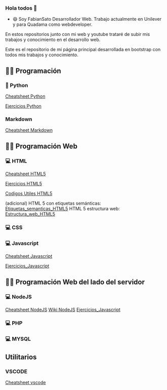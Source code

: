 ### Hola todos 👋

- 😄 Soy FabianSato Desarrollador Web. 
Trabajo actualmente en Unilever y para Quadama como webdeveloper.

En estos repositorios junto con mi web y youtube trataré de subir mis trabajos y conocimiento en el desarrollo web.

Este es el repositorio de mi página principal desarrollada en bootstrap con todos mis trabajos y conocimiento.

<!--
## 💻 **Pseudocódigo**

### Pseint

## 💻 Terminal
### Terminal

### Batch
-->

## 👨‍💻 **Programación**


### 🐍 Python

[Cheatsheet Python](https://github.com/fabiansato/python-cheatsheet "Cheatsheet Python por fabiansato")

[Ejercicios Python](https://github.com/fabiansato/Python-Ejercicios "Ejercicios Python por fabiansato")

<!--

### C

### C++

### Java

### GIT
 

-->
### Markdown
[Cheatsheet Markdown](https://github.com/fabiansato/Markdown-cheatsheet "Markdown Cheatsheet")



## 👨‍💻 **Programación Web**

### 💻 HTML

[Cheatsheet HTML5](https://github.com/fabiansato/html5-cheatsheet "Cheatsheet de HTML5 por fabiansato")

[Ejercicios HTML5](https://github.com/fabiansato/javascript-ejercicios "Ejercicios de HTML5 por fabiansato")

[Codigos Utiles HTML5](https://github.com/fabiansato/html5-coolcodes "Códigos útiles de HTML5 por fabiansato")

(adicional)
HTML 5 con etiquetas semánticas:
[Etiquetas_semanticas_HTML5](https://github.com/fabiansato/html-etiquetas-semanticas "Html con etiquetas semanticas agregadas de HTML5 por fabiansato")
HTML 5 estructura web:
[Estructura_web_HTML5](https://github.com/fabiansato/html-estructuraweb "Estructura basica web para trabajar con HTML5 por fabiansato")


### 💻 CSS

### 💻 Javascript 

[Cheatsheet Javascript](https://github.com/fabiansato/javascript-cheatsheet "Cheatsheet Python por fabiansato")

[Ejercicios_Javascript](https://github.com/fabiansato/javascript-ejercicios "Ejercicios Javascript por fabiansato")


## 👨‍💻 **Programación Web del lado del servidor**



### 💻 NodeJS
[Cheatsheet NodeJS](https://github.com/fabiansato/nodeJS-cheatsheet "Cheatsheet de NodeJS por FabianSato")
[Wiki NodeJS](https://github.com/fabiansato/nodeJS-cheatsheet/wiki/_new "Wiki completo de NodeJS por FabianSato")
[Ejercicios_Javascript](https://github.com/fabiansato/nodejs-ejercicios "Ejercicios NodeJS por FabianSato")

### 💻 PHP
### 💻 MYSQL
<!--

-->
## Utilitarios
### VSCODE
[Cheatsheet vscode](https://github.com/fabiansato/VScode-Cheatsheet "Cheatsheet VSCODE por fabiansato")

<!--
[Documentación Python](https://github.com/fabiansato/python-cheatsheet/wiki "Documentación Python")
-->
<!--
La menera de estudiar y trabajar será la siguiente:
- 📓 Anotar cursos en one note ...
- 📖 Anotar curso + tareas en github ...
- 📝 Anotar Cheatsheet en github ...
- 📺 grabar curso para youtube ...
- 📰 actualizar webpage por FTP con este contenido () y. ...
- 📲 redes sociales con contenido nuevo. ...

 ✨ _Programación_ ✨ 
 - C Ejercicios 
 - C Cheatsheet 
 - Java Ejercicios 
 - Java cheatsheet 
 - Python Ejercicios
 - Python Cheatsheet
 -
  ✨ _Diseño grafico_ ✨ 
  
  -Illustrator
 
  -Illustrator Cheatsheet
  


**fabiansatodev/fabiansatodev** is a ✨ _special_ ✨ repository because its `README.md` (this file) appears on your GitHub profile.

Here are some ideas to get you started:

- 🔭 I’m currently working on ...
- 🌱 I’m currently learning ...
- 👯 I’m looking to collaborate on ...
- 🤔 I’m looking for help with ...
- 💬 Ask me about ...
- 📫 How to reach me: ...
- 😄 Pronouns: ...
- ⚡ Fun fact: ...
-->
